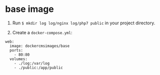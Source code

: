 # base image

1. Run ```$ mkdir log log/nginx log/php7 public``` in your project directory.

2. Create a `docker-compose.yml`:

```
web:
  image: dockercmsimages/base
  ports:
    - 80:80
  volumes:
    - ./log:/var/log
    - ./public:/app/public
```
